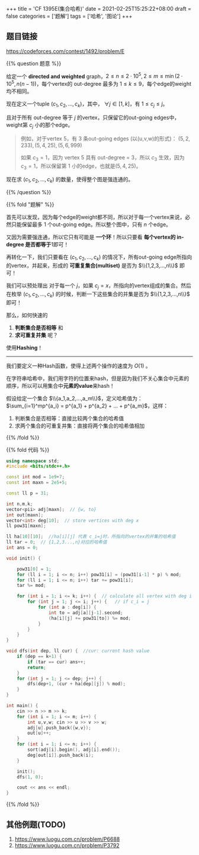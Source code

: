 +++
title = 'CF 1395E(集合哈希)'
date = 2021-02-25T15:25:22+08:00
draft = false
categories = ['题解']
tags = ['哈希', '图论']
+++

## 题目链接
https://codeforces.com/contest/1492/problem/E


{{% question 题意 %}}

给定一个 **directed and weighted** graph，$2 \leq n \leq 2\cdot10^5, 2 \leq m \leq \min(2\cdot10^5, n(n-1))$，每个vertex的 out-degree 最多为 $1\leq k \leq 9$，每个edge的weight均不相同。

现在定义一个tuple $(c_1,c_2,...,c_k)$，其中， $\forall j \in [1,k]$，有 $1\leq c_j \leq j$。

且对于所有 out-degree 等于 $j$ 的vertex，只保留它的out-going edges中，weight第 $c_j$ 小的那个edge。

> 例如，对于vertex 5，有 $3$ 条out-going edges (以(u,v,w)的形式)： $(5,2,233), (5,4,25), (5,6,999)$
> 
> 如果 $c_3 = 1$，因为 vertex 5 具有 out-degree = $3$，所以 $c_3$ 生效，因为 $c_3 = 1$，所以保留第 $1$ 小的edge，也就是$(5,4,25)$。

现在求 $(c_1,c_2,...,c_k)$ 的数量，使得整个图是强连通的。

{{% /question %}}


{{% fold "题解" %}}

首先可以发现，因为每个edge的weight都不同，所以对于每一个vertex来说，必然只能保留最多 $1$ 个out-going edge。所以整个图中，只有 $n$ 个edge。

又因为需要强连通，所以它只有可能是 **一个环**！所以只要看 **每个vertex的 in-degree 是否都等于**$1$即可！

再转化一下，我们只要看在 $(c_1,c_2,...,c_k)$ 的情况下，所有out-going edge所指向的vertex，并起来，形成的 **可重复集合(multiset)** 是否为 $\\{1,2,3,...,n\\}$ 即可！

我们可以预处理出 对于每一个 $j$，如果 $c_j = x$，所指向的vertex组成的集合。然后在枚举 $(c_1,c_2,...,c_k)$ 的时候，判断一下这些集合的并集是否为 $\\{1,2,3,...,n\\}$ 即可！

那么，如何快速的 
1. **判断集合是否相等** 和 
2. **求可重复并集** 呢？

使用**Hashing**！

<hr>

我们要定义一种Hash函数，使得上述两个操作的速度为 $O(1)$ 。

在字符串哈希中，我们用字符的位置来hash，但是因为我们不关心集合中元素的顺序，所以可以用集合中**元素的value**来hash！

假设给定一个集合 $\\{a_1,a_2,...,a_m\\}$，定义哈希值为：$\sum_{i=1}^mp^{a_i} =  p^{a_1} + p^{a_2} + ... + p^{a_m}$，这样：

1. 判断集合是否相等：直接比较两个集合的哈希值
2. 求两个集合的可重复并集：直接将两个集合的哈希值相加

{{% /fold %}}

{{% fold 代码 %}}

```cpp
using namespace std;
#include <bits/stdc++.h>

const int mod = 1e9+7;
const int maxn = 2e5+5;

const ll p = 31;

int n,m,k;
vector<pii> adj[maxn];  // {w, to}
int out[maxn];
vector<int> deg[10];  // store vertices with deg x
ll pow31[maxn];

ll ha[10][10];  //ha[i][j] 代表 c_i=j时，所指向的vertex的并集的哈希值
ll tar = 0;  // {1,2,3...,n}对应的哈希值
int ans = 0;

void init() {

    pow31[0] = 1;
    for (ll i = 1; i <= n; i++) pow31[i] = (pow31[i-1] * p) % mod;
    for (ll i = 1; i <= n; i++) tar += pow31[i];
    tar %= mod;

    for (int i = 1; i <= k; i++) {  // calculate all vertex with deg i
        for (int j = 1; j <= i; j++) {   // if c_i = j
            for (int a : deg[i]) {
                int to = adj[a][j-1].second;
                (ha[i][j] += pow31[to]) %= mod;
            }
        }
    }
}

void dfs(int dep, ll cur) {  //cur: current hash value
    if (dep == k+1) {
        if (tar == cur) ans++;
        return;
    }
    for (int j = 1; j <= dep; j++) {
        dfs(dep+1, (cur + ha[dep][j]) % mod);
    }
}

int main() {
    cin >> n >> m >> k;
    for (int i = 1; i <= m; i++) {
        int u,v,w; cin >> u >> v >> w;
        adj[u].push_back({w,v});
        out[u]++;
    }
    for (int i = 1; i <= n; i++) {
        sort(adj[i].begin(), adj[i].end());
        deg[out[i]].push_back(i);
    }

    init();
    dfs(1, 0);

    cout << ans << endl;
}
```
{{% /fold %}}


## 其他例题(TODO)

1. https://www.luogu.com.cn/problem/P6688
2. https://www.luogu.com.cn/problem/P3792